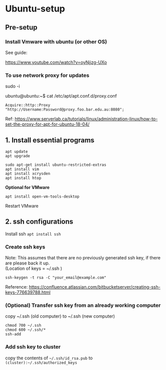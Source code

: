 # Ubuntu-setup

## Pre-setup

### Install Vmware with ubuntu (or other OS)

See guide:

https://www.youtube.com/watch?v=oyNjjzg-UXo


### To use network proxy for updates

sudo -i 

ubuntu@ubuntu:~$ cat /etc/apt/apt.conf.d/proxy.conf
```
Acquire::http::Proxy "http://Username:Password@proxy.foo.bar.edu.au:8080";
```

Ref: https://www.serverlab.ca/tutorials/linux/administration-linux/how-to-set-the-proxy-for-apt-for-ubuntu-18-04/

## 1. Install essential programs
```
apt update
apt upgrade

sudo apt-get install ubuntu-restricted-extras
apt install vim
apt install xcrysden 
apt install htop
```

**Optional for VMware**
```
apt install open-vm-tools-desktop
```
Restart VMware

## 2. ssh configurations 

Install ssh
`apt install ssh`

### Create ssh keys

Note: This assumes that there are no previously generated ssh key, if there are please back it up. \
(Location of keys = ~/.ssh )

```
ssh-keygen -t rsa -C "your_email@example.com"
```

Reference: https://confluence.atlassian.com/bitbucketserver/creating-ssh-keys-776639788.html

### (Optional) Transfer ssh key from an already working computer

copy ~/.ssh (old computer) to ~/.ssh (new computer)

```
chmod 700 ~/.ssh
chmod 600 ~/.ssh/*
ssh-add
```

### Add ssh key to cluster

copy the contents of `~/.ssh/id_rsa.pub` to `(cluster):~/.ssh/authorized_keys`



